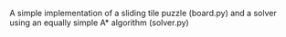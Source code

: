 A simple implementation of a sliding tile puzzle (board.py) and a solver using an equally simple A* algorithm (solver.py)
